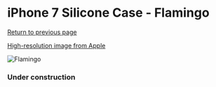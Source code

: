 # iPhone 7 Silicone Case - Flamingo

[Return to previous page](/iphone_7)

[High-resolution image from Apple](https://store.storeimages.cdn-apple.com/8756/as-images.apple.com/is/MQ592?wid=4500&hei=4500&fmt=png)

<div style="width: 384px"><img src="/everysource/MQ592.png" alt="Flamingo"></div>

### Under construction

